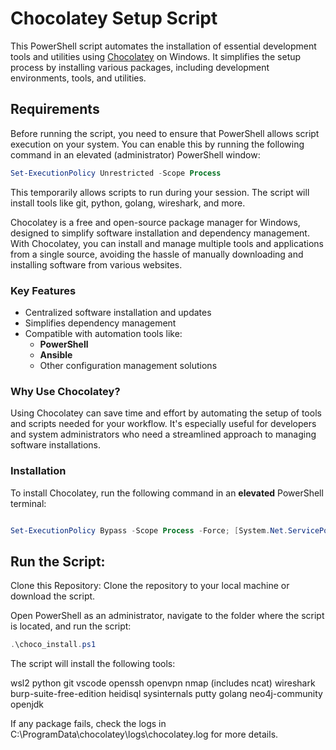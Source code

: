 # Chocolatey Setup Script

This PowerShell script automates the installation of essential development tools and utilities using [Chocolatey](https://chocolatey.org/) on Windows. It simplifies the setup process by installing various packages, including development environments, tools, and utilities.

## Requirements

Before running the script, you need to ensure that PowerShell allows script execution on your system. You can enable this by running the following command in an elevated (administrator) PowerShell window:

```powershell
Set-ExecutionPolicy Unrestricted -Scope Process
```

This temporarily allows scripts to run during your session. The script will install tools like git, python, golang, wireshark, and more.

Chocolatey is a free and open-source package manager for Windows, designed to simplify software installation and dependency management. With Chocolatey, you can install and manage multiple tools and applications from a single source, avoiding the hassle of manually downloading and installing software from various websites.

### Key Features
- Centralized software installation and updates
- Simplifies dependency management
- Compatible with automation tools like:
  - **PowerShell**
  - **Ansible**
  - Other configuration management solutions

### Why Use Chocolatey?
Using Chocolatey can save time and effort by automating the setup of tools and scripts needed for your workflow. It's especially useful for developers and system administrators who need a streamlined approach to managing software installations.

### Installation
To install Chocolatey, run the following command in an **elevated** PowerShell terminal:

```powershell

Set-ExecutionPolicy Bypass -Scope Process -Force; [System.Net.ServicePointManager]::SecurityProtocol = [System.Net.ServicePointManager]::SecurityProtocol -bor 3072; iex ((New-Object System.Net.WebClient).DownloadString('https://chocolatey.org/install.ps1'))
```

## Run the Script: 

Clone this Repository: Clone the repository to your local machine or download the script.

Open PowerShell as an administrator, navigate to the folder where the script is located, and run the script:

```powershell
.\choco_install.ps1
```

The script will install the following tools:

wsl2
python
git
vscode
openssh
openvpn
nmap (includes ncat)
wireshark
burp-suite-free-edition
heidisql
sysinternals
putty
golang
neo4j-community
openjdk

If any package fails, check the logs in C:\ProgramData\chocolatey\logs\chocolatey.log for more details.
